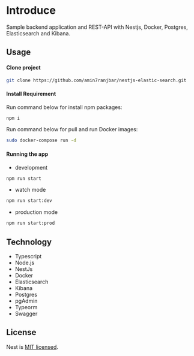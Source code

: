 # Introduce
Sample backend application and REST-API with Nestjs, Docker, Postgres, Elasticsearch and Kibana.

## Usage

#### Clone project
```bash
git clone https://github.com/amin7ranjbar/nestjs-elastic-search.git
```

#### Install Requirement
Run command below for install npm packages:
```bash
npm i
```

Run command below for pull and run Docker images:
```bash
sudo docker-compose run -d
```

#### Running the app
- development
```bash
npm run start

```
- watch mode
```bash
npm run start:dev

```
- production mode
```bash
npm run start:prod

```

## Technology
- Typescript
- Node.js
- NestJs
- Docker
- Elasticsearch
- Kibana
- Postgres
- pgAdmin
- Typeorm
- Swagger


## License

Nest is [MIT licensed](LICENSE).
